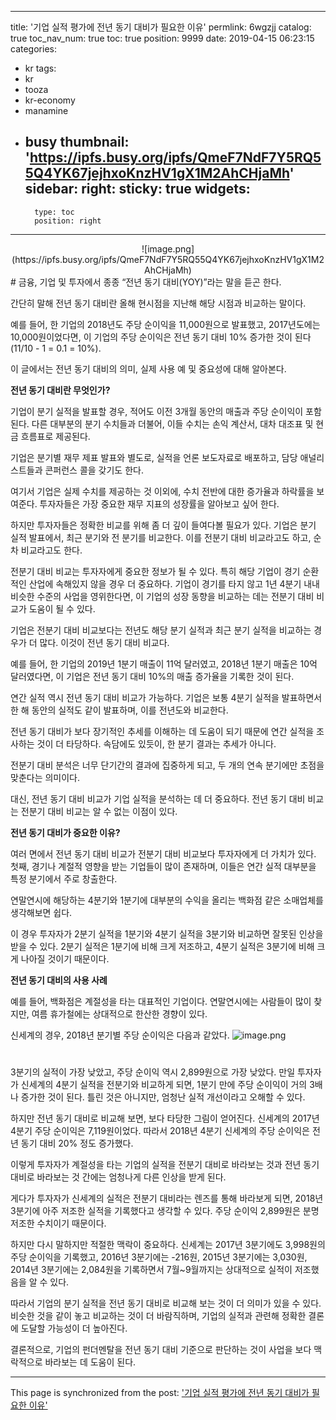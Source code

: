 
---
title: '기업 실적 평가에 전년 동기 대비가 필요한 이유'
permlink: 6wgzjj
catalog: true
toc_nav_num: true
toc: true
position: 9999
date: 2019-04-15 06:23:15
categories:
- kr
tags:
- kr
- tooza
- kr-economy
- manamine
- busy
thumbnail: 'https://ipfs.busy.org/ipfs/QmeF7NdF7Y5RQ55Q4YK67jejhxoKnzHV1gX1M2AhCHjaMh'
sidebar:
    right:
        sticky: true
widgets:
    -
        type: toc
        position: right
---


<center>
![image.png](https://ipfs.busy.org/ipfs/QmeF7NdF7Y5RQ55Q4YK67jejhxoKnzHV1gX1M2AhCHjaMh)
</center>
#
금융, 기업 및 투자에서 종종 “전년 동기 대비(YOY)”라는 말을 듣곤 한다.

 

간단히 말해 전년 동기 대비란 올해 현시점을 지난해 해당 시점과 비교하는 말이다.

 

예를 들어, 한 기업의 2018년도 주당 순이익을 11,000원으로 발표했고, 2017년도에는 10,000원이었다면, 이 기업의 주당 순이익은 전년 동기 대비 10% 증가한 것이 된다(11/10 - 1 = 0.1 = 10%).

 

이 글에서는 전년 동기 대비의 의미, 실제 사용 예 및 중요성에 대해 알아본다.

 

**전년 동기 대비란 무엇인가?**

 

기업이 분기 실적을 발표할 경우, 적어도 이전 3개월 동안의 매출과 주당 순이익이 포함된다. 다른 대부분의 분기 수치들과 더불어, 이들 수치는 손익 계산서, 대차 대조표 및 현금 흐름표로 제공된다.

 

기업은 분기별 재무 제표 발표와 별도로, 실적을 언론 보도자료로 배포하고, 담당 애널리스트들과 콘퍼런스 콜을 갖기도 한다. 

 

여기서 기업은 실제 수치를 제공하는 것 이외에, 수치 전반에 대한 증가율과 하락률을 보여준다. 투자자들은 가장 중요한 재무 지표의 성장률을 알아보고 싶어 한다. 

 

하지만 투자자들은 정확한 비교를 위해 좀 더 깊이 들여다볼 필요가 있다. 기업은 분기 실적 발표에서, 최근 분기와 전 분기를 비교한다. 이를 전분기 대비 비교라고도 하고, 순차 비교라고도 한다.

 

전분기 대비 비교는 투자자에게 중요한 정보가 될 수 있다. 특히 해당 기업이 경기 순환적인 산업에 속해있지 않을 경우 더 중요하다. 기업이 경기를 타지 않고 1년 4분기 내내 비슷한 수준의 사업을 영위한다면, 이 기업의 성장 동향을 비교하는 데는 전분기 대비 비교가 도움이 될 수 있다. 

 

기업은 전분기 대비 비교보다는 전년도 해당 분기 실적과 최근 분기 실적을 비교하는 경우가 더 많다. 이것이 전년 동기 대비 비교다. 

 

예를 들어, 한 기업의 2019년 1분기 매출이 11억 달러였고, 2018년 1분기 매출은 10억 달러였다면, 이 기업은 전년 동기 대비 10%의 매출 증가율을 기록한 것이 된다. 

 

연간 실적 역시 전년 동기 대비 비교가 가능하다. 기업은 보통 4분기 실적을 발표하면서 한 해 동안의 실적도 같이 발표하며, 이를 전년도와 비교한다. 

 

전년 동기 대비가 보다 장기적인 추세를 이해하는 데 도움이 되기 때문에 연간 실적을 조사하는 것이 더 타당하다. 속담에도 있듯이, 한 분기 결과는 추세가 아니다.

 

전분기 대비 분석은 너무 단기간의 결과에 집중하게 되고, 두 개의 연속 분기에만 초점을 맞춘다는 의미이다. 

 

대신, 전년 동기 대비 비교가 기업 실적을 분석하는 데 더 중요하다. 전년 동기 대비 비교는 전분기 대비 비교는 알 수 없는 이점이 있다. 

 

**전년 동기 대비가 중요한 이유?** 

 

여러 면에서 전년 동기 대비 비교가 전분기 대비 비교보다 투자자에게 더 가치가 있다. 첫째, 경기나 계절적 영향을 받는 기업들이 많이 존재하며, 이들은 연간 실적 대부분을 특정 분기에서 주로 창출한다. 

 

연말연시에 해당하는 4분기와 1분기에 대부분의 수익을 올리는 백화점 같은 소매업체를 생각해보면 쉽다. 

 

이 경우 투자자가 2분기 실적을 1분기와 4분기 실적을 3분기와 비교하면 잘못된 인상을 받을 수 있다. 2분기 실적은 1분기에 비해 크게 저조하고, 4분기 실적은 3분기에 비해 크게 나아질 것이기 때문이다. 

 

**전년 동기 대비의 사용 사례**

 

예를 들어, 백화점은 계절성을 타는 대표적인 기업이다. 연말연시에는 사람들이 많이 찾지만, 여름 휴가철에는 상대적으로 한산한 경향이 있다. 

 

신세계의 경우, 2018년 분기별 주당 순이익은 다음과 같았다. 
![image.png](https://ipfs.busy.org/ipfs/QmcaY1ik1x1xCct6vQsxsJ8YESxN9c5UFhJvdzfHMzFh9d)
#
3분기의 실적이 가장 낮았고, 주당 순이익 역시 2,899원으로 가장 낮았다. 만일 투자자가 신세계의 4분기 실적을 전분기와 비교하게 되면, 1분기 만에 주당 순이익이 거의 3배나 증가한 것이 된다. 틀린 것은 아니지만, 엄청난 실적 개선이라고 오해할 수 있다.

 

하지만 전년 동기 대비로 비교해 보면, 보다 타당한 그림이 얻어진다. 신세계의 2017년 4분기 주당 순이익은 7,119원이었다. 따라서 2018년 4분기 신세계의 주당 순이익은 전년 동기 대비 20% 정도 증가했다. 

 

이렇게 투자자가 계절성을 타는 기업의 실적을 전분기 대비로 바라보는 것과 전년 동기 대비로 바라보는 것 간에는 엄청나게 다른 인상을 받게 된다. 

 

게다가 투자자가 신세계의 실적은 전분기 대비라는 렌즈를 통해 바라보게 되면, 2018년 3분기에 아주 저조한 실적을 기록했다고 생각할 수 있다. 주당 순이익 2,899원은 분명 저조한 수치이기 때문이다.

 

하지만 다시 말하지만 적절한 맥락이 중요하다. 신세계는 2017년 3분기에도 3,998원의 주당 순이익을 기록했고, 2016년 3분기에는 -216원, 2015년 3분기에는 3,030원, 2014년 3분기에는 2,084원을 기록하면서 7월~9월까지는 상대적으로 실적이 저조했음을 알 수 있다.

 

따라서 기업의 분기 실적을 전년 동기 대비로 비교해 보는 것이 더 의미가 있을 수 있다. 비슷한 것을 같이 놓고 비교하는 것이 더 바람직하며, 기업의 실적과 관련해 정확한 결론에 도달할 가능성이 더 높아진다.

 

결론적으로, 기업의 펀더멘탈을 전년 동기 대비 기준으로 판단하는 것이 사업을 보다 맥락적으로 바라보는 데 도움이 된다. 

- - -

This page is synchronized from the post: ['기업 실적 평가에 전년 동기 대비가 필요한 이유'](https://steemit.com/@pius.pius/6wgzjj)
